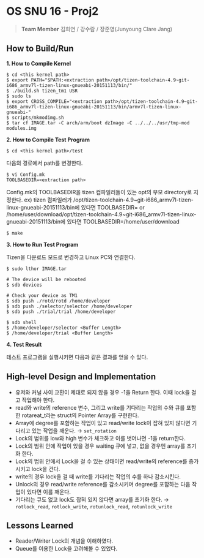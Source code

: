 # OS SNU 16 - Proj2
> <b>Team Member</b> 김희연 / 강수람 / 장준영(Junyoung Clare Jang)

## How to Build/Run

<b>1. How to Compile Kernel</b>

```
$ cd <this kernel path>
$ export PATH="$PATH:<extraction path>/opt/tizen-toolchain-4.9~git-i686_armv7l-tizen-linux-gnueabi-20151113/bin/"
$ ./build.sh tizen_tm1 USR
$ sudo ls
$ export CROSS_COMPILE="<extraction path>/opt/tizen-toolchain-4.9~git-i686_armv7l-tizen-linux-gnueabi-20151113/bin/armv7l-tizen-linux-gnueabi-"
$ scripts/mkmodimg.sh
$ tar cf IMAGE.tar -C arch/arm/boot dzImage -C ../../../usr/tmp-mod modules.img
```


<b>2. How to Compile Test Program</b>

```
$ cd <this kernel path>/test
```

다음의 경로에서 path를 변경한다.

```
$ vi Config.mk
TOOLBASEDIR=<extraction path>
```

Config.mk의 TOOLBASEDIR을 tizen 컴파일러들이 있는 opt의 부모 directory로 지정한다.
ex) tizen 컴파일러가 /opt/tizen-toolchain-4.9~git-i686_armv7l-tizen-linux-gnueabi-20151113/bin에 있다면
TOOLBASEDIR=
or
/home/user/download/opt/tizen-toolchain-4.9~git-i686_armv7l-tizen-linux-gnueabi-20151113/bin에 있다면
TOOLBASEDIR=/home/user/download

```
$ make
```


<b>3. How to Run Test Program</b>

Tizen을 다운로드 모드로 변경하고 Linux PC와 연결한다.

```
$ sudo lthor IMAGE.tar

# The device will be rebooted
$ sdb devices

# Check your device as TM1
$ sdb push ./rotd/rotd /home/developer
$ sdb push ./selector/selector /home/developer
$ sdb push ./trial/trial /home/developer

$ sdb shell
$ /home/developer/selector <Buffer Length>
$ /home/developer/trial <Buffer Length>
```


<b>4. Test Result</b>

테스트 프로그램을 실행시키면 다음과 같은 결과를 얻을 수 있다.



## High-level Design and Implementation
- 유저와 커널 사이 교환이 제대로 되지 않을 경우 -1을 Return 한다. 이때 lock을 걸고 작업해야 한다.
- read와 write의 reference 변수, 그리고 write를 기다리는 작업의 수와 큐를 포함한 rotareat_t라는 struct의 Pointer Array를 구현한다.
- Array에 degree를 포함하는 작업이 있고 read/write lock이 잡혀 있지 않다면 기다리고 있는 작업을 깨운다. &rarr; `set_rotation`
- Lock의 범위를 low와 high 변수가 체크하고 이를 벗어나면 -1을 return한다.
- Lock의 범위 안에 작업이 있을 경우 waiting 큐에 넣고, 없을 경우엔 array를 초기화 한다.
- Lock의 범위 안에서 Lock을 걸 수 있는 상태이면 read/write의 reference를 증가시키고 lock을 건다.
- write의 경우 lock을 걸 때 write를 기다리는 작업의 수를 하나 감소시킨다.
- Unlock의 경우 read/write reference를 감소시키며 degree를 포함하는 다음 작업이 있다면 이를 깨운다.
- 기다리는 큐도 없고 lock도 잡혀 있지 않다면 array를 초기화 한다.
&rarr; `rotlock_read`, `rotlock_write`, `rotunlock_read`, `rotunlock_write`

## Lessons Learned
- Reader/Writer Lock의 개념을 이해하였다.
- Queue를 이용한 Lock을 고려해볼 수 있었다.
